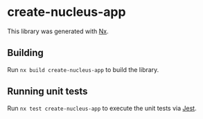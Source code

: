 # create-nucleus-app

This library was generated with [Nx](https://nx.dev).

## Building

Run `nx build create-nucleus-app` to build the library.

## Running unit tests

Run `nx test create-nucleus-app` to execute the unit tests via [Jest](https://jestjs.io).
